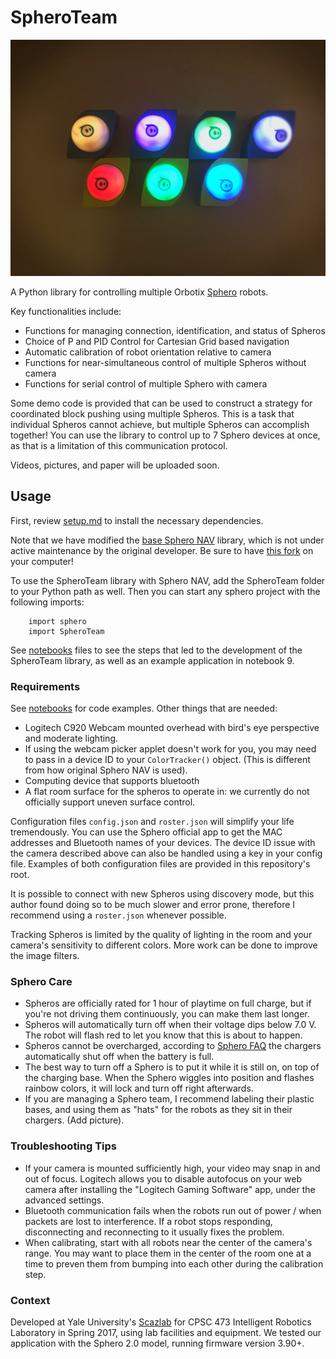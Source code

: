 # SpheroTeam

![SpheroTeam Logo](documentation/swarm.jpg)

A Python library for controlling multiple Orbotix [Sphero](http://www.sphero.com/) robots. 

Key functionalities include:

- Functions for managing connection, identification, and status of Spheros
- Choice of P and PID Control for Cartesian Grid based navigation
- Automatic calibration of robot orientation relative to camera
- Functions for near-simultaneous control of multiple Spheros without camera
- Functions for serial control of multiple Sphero with camera

Some demo code is provided that can be used to construct a strategy for coordinated 
block pushing using multiple Spheros. This is a task that individual Spheros cannot achieve, but
multiple Spheros can accomplish together! You can use the library to control up to 7 Sphero 
devices at once, as that is a limitation of this communication protocol.

Videos, pictures, and paper will be uploaded soon.

## Usage

First, review [setup.md](./documentation/setup.md) to install the necessary dependencies.

Note that we have modified the [base Sphero NAV](https://github.com/Tordensky/SpheroNav) library, which is not under active maintenance by the original developer. Be sure to have [this fork](https://github.com/hydrosquall/spheronav) on your computer!

To use the SpheroTeam library with Sphero NAV, add the SpheroTeam folder to your Python path as well. Then you can start any sphero project with the following imports:

```
    import sphero
    import SpheroTeam
```

See [notebooks](./notebooks) files to see the steps that led to the development
of the SpheroTeam library, as well as an example application in notebook 9.

### Requirements

See [notebooks](./notebooks) for code examples. Other things that are needed:

- Logitech C920 Webcam mounted overhead with bird's eye perspective and moderate lighting.
- If using the webcam picker applet doesn't work for you, you may need to pass in a 
device ID to your `ColorTracker()` object. (This is different from how original Sphero NAV is used).
- Computing device that supports bluetooth
- A flat room surface for the spheros to operate in: we currently do not officially
support uneven surface control.

Configuration files `config.json` and `roster.json` will simplify your life tremendously. You can use the Sphero official app to get the MAC addresses and Bluetooth names of your devices. The device ID issue with the camera described above can also be handled using a key in your config file. Examples of both configuration files are provided in this repository's root.

It is possible to connect with new Spheros using discovery mode, but this author found
doing so to be much slower and error prone, therefore I recommend using a `roster.json` whenever possible.

Tracking Spheros is limited by the quality of lighting in the room and your camera's sensitivity to different colors. More work can be done to improve the image filters.

### Sphero Care

- Spheros are officially rated for 1 hour of playtime on full charge, but
if you're not driving them continuously, you can make them last longer.
- Spheros will automatically turn off when their voltage dips below 7.0 V. The robot will flash red to let you know that this is about to happen.
- Spheros cannot be overcharged, according to [Sphero FAQ](https://support.sphero.com/support/discussions/topics/9000016308) the chargers automatically shut off when the battery is full.
- The best way to turn off a Sphero is to put it while it is still on, on top of the charging base. When the Sphero wiggles into position and flashes rainbow colors, it will lock and turn off right afterwards.
- If you are managing a Sphero team, I recommend labeling their plastic bases, and using them as "hats" for the robots as they sit in their chargers. (Add picture).

### Troubleshooting Tips

- If your camera is mounted sufficiently high, your video may snap in and out of focus. Logitech allows you to disable autofocus on your web camera after installing the "Logitech Gaming Software" app, under the advanced settings.
- Bluetooth communication fails when the robots run out of power / when packets are lost to interference. If a robot stops responding, disconnecting and reconnecting to it usually fixes the problem.
- When calibrating, start with all robots near the center of the camera's range. You may want to place them in the center of the room one at a time to preven them from bumping into each other during the calibration step.

### Context
Developed at Yale University's [Scazlab](http://scazlab.yale.edu/) for CPSC 473 Intelligent Robotics Laboratory in Spring 2017, using lab facilities and equipment. We tested 
our application with the Sphero 2.0 model, running firmware version 3.90+.
